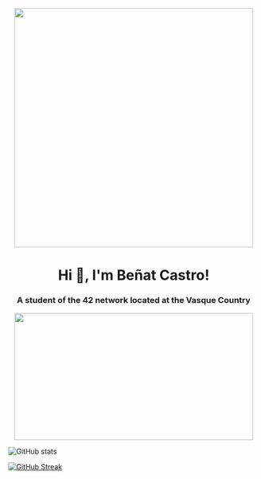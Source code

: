 <div id="header" align="center">
    <img src="https://media.giphy.com/media/gjrYDwbjnK8x36xZIO/giphy.gif" width="480"/>
</div>

<h1 align="center">Hi 👋, I'm Beñat Castro!</h1>
<h3 align="center">A student of the 42 network located at the Vasque Country</h3>

<div align="center">
  <img src=https://media.giphy.com/media/FqdGGgugkC4Xm/giphy.gif width="480" height="255"/>
</div>

![GitHub stats](https://github-readme-stats.vercel.app/api?username=benatcastro&show_icons=true&theme=radical&hide_border=true&bg_color=0D1117)

[![GitHub Streak](http://github-readme-streak-stats.herokuapp.com?user=benatcastro&theme=radical&hide_border=true&background=0D1117)](https://git.io/streak-stats)



